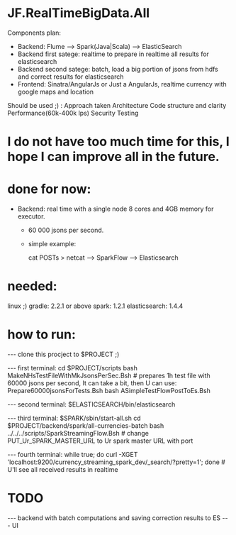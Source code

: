 # JF.RealTimeBigData.All

Components plan:
 - Backend:  Flume --> Spark(Java|Scala) --> ElasticSearch
 - Backend first satege: realtime to prepare in realtime all results for elasticsearch
 - Backend second satege: batch, load a big portion of jsons from hdfs and correct results for elasticsearch
 - Frontend: Sinatra/AngularJs or Just a AngularJs, realtime currency with google maps and location

Should be used ;) :
 Approach taken
 Architecture
 Code structure and clarity
 Performance(60k-400k lps)
 Security
 Testing

# I do not have too much time for this, I hope I can improve all in the future.
# done for now:

- Backend: real time with a single node 8 cores and 4GB memory for executor.
  - 60 000 jsons per second.
  - simple example:
  
    cat POSTs > netcat --> SparkFlow --> Elasticsearch

# needed:

linux ;)
gradle: 2.2.1 or above
spark: 1.2.1
elasticsearch: 1.4.4

# how to run:

--- clone this procject to $PROJECT ;)

--- first terminal:
cd $PROJECT/scripts
bash MakeNHsTestFileWithMkJsonsPerSec.Bsh # prepares 1h test file with 60000 jsons per second, It can take a bit, then U can use: Prepare60000jsonsForTests.Bsh
bash ASimpleTestFlowPostToEs.Bsh

--- second terminal:
$ELASTICSEARCH/bin/elasticsearch


--- third terminal:
$SPARK/sbin/start-all.sh
cd $PROJECT/backend/spark/all-currencies-batch
bash ../../../scripts/SparkStreamingFlow.Bsh # change PUT_Ur_SPARK_MASTER_URL to Ur spark master URL with port

--- fourth terminal:
while true; do curl -XGET 'localhost:9200/currency_streaming_spark_dev/_search/?pretty=1'; done # U'll see all received results in realtime

# TODO
--- backend with batch computations and saving correction results to ES
--- UI

